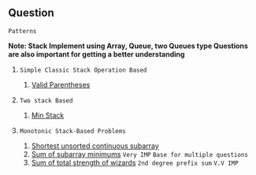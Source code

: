 ## Question 

`Patterns`


 **Note: Stack Implement using Array, Queue, two Queues type Questions are also important for getting a better understanding**

   1. `Simple Classic Stack Operation Based`

       1. [Valid Parentheses](https://leetcode.com/problems/valid-parentheses/description/)
      
   2. `Two stack Based`

       1. [Min Stack](https://leetcode.com/problems/min-stack/)
      
   3. `Monotonic Stack-Based Problems`
       1. [Shortest unsorted continuous subarray](https://leetcode.com/problems/shortest-unsorted-continuous-subarray/description/)
       2. [Sum of subarray minimums](https://leetcode.com/problems/sum-of-subarray-minimums/) `Very IMP` `Base for multiple questions`
       3. [Sum of total strength of wizards](https://leetcode.com/problems/sum-of-total-strength-of-wizards/) `2nd degree prefix sum` `V.V IMP`
